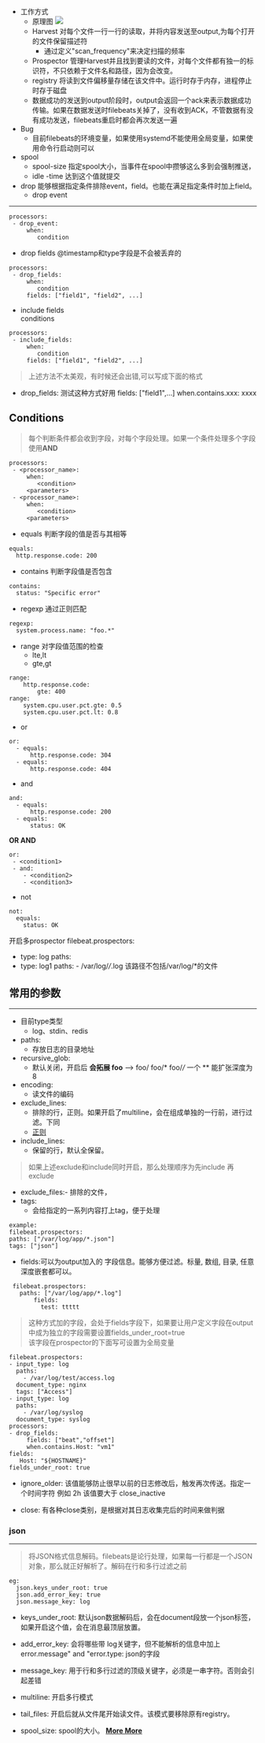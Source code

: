 - 工作方式
  - 原理图
![](https://www.elastic.co/guide/en/beats/filebeat/current/images/filebeat.png)
  - Harvest 对每个文件一行一行的读取，并将内容发送至output,为每个打开的文件保留描述符
    - 通过定义"scan_frequency"来决定扫描的频率
  - Prospector 管理Harvest并且找到要读的文件，对每个文件都有独一的标识符，不只依赖于文件名和路径，因为会改变。
  - registry 将读到文件偏移量存储在该文件中。运行时存于内存，进程停止时存于磁盘
  - 数据成功的发送到output阶段时，output会返回一个ack来表示数据成功传输。如果在数据发送时filebeats关掉了，没有收到ACK，不管数据有没有成功发送，filebeats重启时都会再次发送一遍
- Bug
  - 目前filebeats的环境变量，如果使用systemd不能使用全局变量，如果使用命令行启动则可以
- spool
  - spool-size 指定spool大小，当事件在spool中攒够这么多到会强制推送，
  - idle -time 达到这个值就提交
- drop 能够根据指定条件排除event，field。也能在满足指定条件时加上field。
  - drop event
----
```
processors:
 - drop_event:
     when:
        condition
```
  - drop fields  @timestamp和type字段是不会被丢弃的
```
processors:
 - drop_fields:
     when:
        condition
     fields: ["field1", "field2", ...]
```
  - include fields<br>conditions
```
processors:
 - include_fields:
     when:
        condition
     fields: ["field1", "field2", ...]
```
> 上述方法不太美观，有时候还会出错,可以写成下面的格式
- drop_fields:    测试这种方式好用
    fields: ["field1",...]
    when.contains.xxx: xxxx
## Conditions
> 每个判断条件都会收到字段，对每个字段处理。如果一个条件处理多个字段使用**AND**
```
processors:
 - <processor_name>:
     when:
        <condition>
     <parameters>
 - <processor_name>:
     when:
        <condition>
     <parameters>
```
- equals   判断字段的值是否与其相等
```
equals:
  http.response.code: 200
```
- contains 判断字段值是否包含
```
contains:
  status: "Specific error"
```
- regexp 通过正则匹配
```
regexp:
  system.process.name: "foo.*"
```
- range 对字段值范围的检查
  - lte,lt
  - gte,gt
```
range:
    http.response.code:
        gte: 400
range:
    system.cpu.user.pct.gte: 0.5
    system.cpu.user.pct.lt: 0.8
```
- or 
```
or:
  - equals:
      http.response.code: 304
  - equals:
      http.response.code: 404
```
- and 
```
and:
  - equals:
      http.response.code: 200
  - equals:
      status: OK
```
**<condition1> OR <condition2> AND <condition3>**
```
or:
 - <condition1>
 - and:
    - <condition2>
    - <condition3>
```
- not
```
not:
  equals:
    status: OK
```
开启多prospector
filebeat.prospectors:
- type: log
    paths:
- type: log1
    paths:
      - /var/log/*/*.log 该路径不包括/var/log/*的文件
## 常用的参数
----
- 目前type类型
  - log、stdin、redis
- paths:
  - 存放日志的目录地址
- recursive_glob:
  -  默认关闭，开启后 **会拓展  foo** --> foo/ foo/*   foo/*/*  一个 ** 能扩张深度为8
- encoding:
  - 读文件的编码
- exclude_lines:
  - 排除的行，正则。如果开启了multiline，会在组成单独的一行前，进行过滤。下同
  - [正则](https://www.elastic.co/guide/en/beats/filebeat/master/regexp-support.html)
- include_lines:
  - 保留的行，默认全保留。
> 如果上述exclude和include同时开启，那么处理顺序为先include 再 exclude
- exclude_files:- 排除的文件，
- tags:
  - 会给指定的一系列内容打上tag，便于处理
```
example:
filebeat.prospectors:
paths: ["/var/log/app/*.json"]
tags: ["json"]
```
- fields:可以为output加入的 字段信息。能够方便过滤。标量, 数组, 目录, 任意深度嵌套都可以。
```
 filebeat.prospectors:
   paths: ["/var/log/app/*.log"]
 	   fields:
 	     test: ttttt
```
> 这种方式加的字段，会处于fields字段下，如果要让用户定义字段在output中成为独立的字段需要设置fields_under_root=true<br>该字段在prospector的下面写可设置为全局变量
```
filebeat.prospectors:
- input_type: log
  paths:
    - /var/log/test/access.log
  document_type: nginx
  tags: ["Access"]
- input_type: log
  paths:
    - /var/log/syslog
  document_type: syslog
processors:
- drop_fields:
     fields: ["beat","offset"]
     when.contains.Host: "vm1"
fields:
   Host: "${HOSTNAME}"
fields_under_root: true
```
- ignore_older:
	该值能够防止很早以前的日志修改后，触发再次传送。指定一个时间字符 例如 2h
	该值要大于 close_inactive

- close:
	有各种close类别，是根据对其日志收集完后的时间来做判据

### json
----
> 将JSON格式信息解码。filebeats是论行处理，如果每一行都是一个JSON对象，那么就正好解析了。解码在行和多行过滤之前
```
eg:
  json.keys_under_root: true
  json.add_error_key: true
  json.message_key: log 
```
- keys_under_root:
	默认json数据解码后，会在document段放一个json标签，如果开启这个值，会在消息最顶层放置。
- add_error_key:
	会将哪些带 log关键字，但不能解析的信息中加上 error.message" and "error.type: json的字段
- message_key:
	用于行和多行过滤的顶级关键字，必须是一串字符。否则会引起差错

- multiline:
	开启多行模式

- tail_files:
	开启后就从文件尾开始读文件。该模式要移除原有registry。

- spool_size:
	spool的大小。
[**More More**](https://www.elastic.co/guide/en/beats/filebeat/master/configuration-filebeat-options.html)
